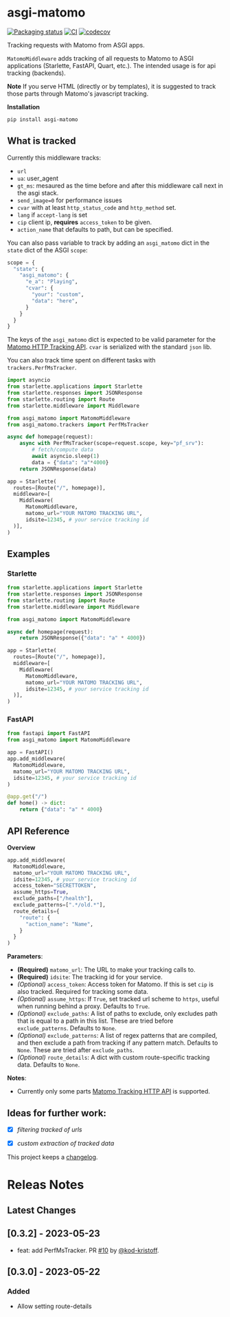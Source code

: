 # asgi-matomo
[![Packaging status](https://img.shields.io/pypi/v/asgi-matomo?color=%2334D058&label=pypi%20package)](https://pypi.org/project/asgi-matomo)
[![CI](https://github.com/spraakbanken/asgi-matomo/workflows/CI/badge.svg)](https://github.com/spraakbanken/asgi-matomo/actions?query=workflow%3ACI)
[![codecov](https://codecov.io/gh/spraakbanken/asgi-matomo/branch/main/graph/badge.svg?token=MRJZVCJQF5)](https://codecov.io/gh/spraakbanken/asgi-matomo)

Tracking requests with Matomo from ASGI apps.

`MatomoMiddleware` adds tracking of all requests to Matomo to ASGI applications (Starlette, FastAPI, Quart, etc.). The intended usage is for api tracking (backends).

**Note** If you serve HTML (directly or by templates), it is suggested to track those parts through Matomo's javascript tracking.

**Installation**

```bash
pip install asgi-matomo
```

## What is tracked

Currently this middleware tracks:
- `url`
- `ua`: user_agent
- `gt_ms`: mesaured as the time before and after this middleware call next in the asgi stack.
- `send_image=0` for performance issues
- `cvar` with at least `http_status_code` and `http_method` set.
- `lang` if `accept-lang` is set
- `cip` client ip, **requires** `access_token` to be given.
- `action_name` that defaults to path, but can be specified.

You can also pass variable to track by adding an `asgi_matomo`  dict in the `state` dict of the ASGI `scope`:
```python
scope = {
  "state": {
    "asgi_matomo": {
      "e_a": "Playing",
      "cvar": {
        "your": "custom",
        "data": "here",
      }
    }
  }
}
```

The keys of the `asgi_matomo` dict is expected to be valid parameter for the [Matomo HTTP Tracking API](https://developer.matomo.org/api-reference/tracking-api). `cvar` is serialized with the standard `json` lib.

You can also track time spent on different tasks with `trackers.PerfMsTracker`.
```python
import asyncio
from starlette.applications import Starlette
from starlette.responses import JSONResponse
from starlette.routing import Route
from starlette.middleware import Middleware

from asgi_matomo import MatomoMiddleware
from asgi_matomo.trackers import PerfMsTracker

async def homepage(request):
    async with PerfMsTracker(scope=request.scope, key="pf_srv"):
        # fetch/compute data
        await asyncio.sleep(1)
        data = {"data": "a"*4000}
    return JSONResponse(data)

app = Starlette(
  routes=[Route("/", homepage)],
  middleware=[
    Middleware(
      MatomoMiddleware,
      matomo_url="YOUR MATOMO TRACKING URL",
      idsite=12345, # your service tracking id
  )],
)
```

## Examples

### Starlette

```python
from starlette.applications import Starlette
from starlette.responses import JSONResponse
from starlette.routing import Route
from starlette.middleware import Middleware

from asgi_matomo import MatomoMiddleware

async def homepage(request):
    return JSONResponse({"data": "a" * 4000})

app = Starlette(
  routes=[Route("/", homepage)],
  middleware=[
    Middleware(
      MatomoMiddleware,
      matomo_url="YOUR MATOMO TRACKING URL",
      idsite=12345, # your service tracking id
  )],
)
```

### FastAPI

```python
from fastapi import FastAPI
from asgi_matomo import MatomoMiddleware

app = FastAPI()
app.add_middleware(
  MatomoMiddleware,
  matomo_url="YOUR MATOMO TRACKING URL",
  idsite=12345, # your service tracking id
)

@app.get("/")
def home() -> dict:
    return {"data": "a" * 4000}
```

## API Reference

**Overview**

```python
app.add_middleware(
  MatomoMiddleware,
  matomo_url="YOUR MATOMO TRACKING URL",
  idsite=12345, # your service tracking id
  access_token="SECRETTOKEN",
  assume_https=True,
  exclude_paths=["/health"],
  exclude_patterns=[".*/old.*"],
  route_details={
    "route": {
      "action_name": "Name",
    }
  }
)
```

**Parameters**:

- **(Required)** `matomo_url`: The URL to make your tracking calls to.
- **(Required)** `idsite`: The tracking id for your service.
- _(Optional)_ `access_token`: Access token for Matomo. If this is set `cip` is also tracked. Required for tracking some data.
- _(Optional)_ `assume_https`: If `True`, set tracked url scheme to `https`, useful when running behind a proxy. Defaults to `True`.
- _(Optional)_ `exclude_paths`: A list of paths to exclude, only excludes path that is equal to a path in this list. These are tried before `exclude_patterns`. Defaults to `None`.
- _(Optional)_ `exclude_patterns`: A list of regex patterns that are compiled, and then exclude a path from tracking if any pattern match. Defaults to `None`.
These are tried after `exclude_paths`.
- _(Optional)_ `route_details`: A dict with custom route-specific tracking data. Defaults to `None`.


**Notes**:

- Currently only some parts [Matomo Tracking HTTP API](https://developer.matomo.org/api-reference/tracking-api) is supported.

## Ideas for further work:
- [x] _filtering tracked of urls_
- [x] _custom extraction of tracked data_


This project keeps a [changelog](https://github.com/spraakbanken/asgi-matomo/CHANGELOG.md).

# Releas Notes

## Latest Changes

## [0.3.2] - 2023-05-23

* feat: add PerfMsTracker. PR [#10](https://github.com/spraakbanken/asgi-matomo/pull/10) by [@kod-kristoff](https://github.com/kod-kristoff).

## [0.3.0] - 2023-05-22
### Added

- Allow setting route-details

